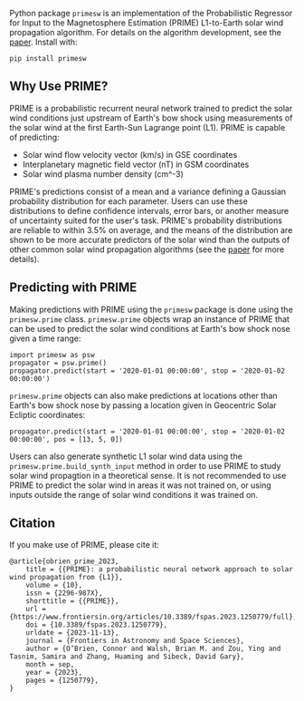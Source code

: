 Python package `primesw` is an implementation of the Probabilistic Regressor for Input to the Magnetosphere Estimation (PRIME) L1-to-Earth solar wind propagation algorithm.
For details on the algorithm development, see the [paper](https://www.frontiersin.org/articles/10.3389/fspas.2023.1250779/full).
Install with:

```
pip install primesw
```
Why Use PRIME?
-------
PRIME is a probabilistic recurrent neural network trained to predict the solar wind conditions just upstream of Earth's bow shock using measurements of the solar wind at the first Earth-Sun Lagrange point (L1). PRIME is capable of predicting:
- Solar wind flow velocity vector (km/s) in GSE coordinates
- Interplanetary magnetic field vector (nT) in GSM coordinates
- Solar wind plasma number density (cm^-3)

PRIME's predictions consist of a mean and a variance defining a Gaussian probability distribution for each parameter. 
Users can use these distributions to define confidence intervals, error bars, or another measure of uncertainty suited for the user's task.
PRIME's probability distributions are reliable to within 3.5% on average, and the means of the distribution are shown to be more accurate predictors of the solar wind than the outputs of other common solar wind propagation algorithms (see the [paper](https://www.frontiersin.org/articles/10.3389/fspas.2023.1250779/full) for more details).

Predicting with PRIME
----------

Making predictions with PRIME using the `primesw` package is done using the `primesw.prime` class. `primesw.prime` objects wrap an instance of PRIME that can be used to predict the solar wind conditions at Earth's bow shock nose given a time range:

```
import primesw as psw
propagator = psw.prime()
propagator.predict(start = '2020-01-01 00:00:00', stop = '2020-01-02 00:00:00')
```

`primesw.prime` objects can also make predictions at locations other than Earth's bow shock nose by passing a location given in Geocentric Solar Ecliptic coordinates:

```
propagator.predict(start = '2020-01-01 00:00:00', stop = '2020-01-02 00:00:00', pos = [13, 5, 0])
```

Users can also generate synthetic L1 solar wind data using the `primesw.prime.build_synth_input` method in order to use PRIME to study solar wind propagtion in a theoretical sense. It is not recommended to use PRIME to predict the solar wind in areas it was not trained on, or using inputs outside the range of solar wind conditions it was trained on.

Citation
--------
If you make use of PRIME, please cite it:
```
@article{obrien_prime_2023,
	title = {{PRIME}: a probabilistic neural network approach to solar wind propagation from {L1}},
	volume = {10},
	issn = {2296-987X},
	shorttitle = {{PRIME}},
	url = {https://www.frontiersin.org/articles/10.3389/fspas.2023.1250779/full},
	doi = {10.3389/fspas.2023.1250779},
	urldate = {2023-11-13},
	journal = {Frontiers in Astronomy and Space Sciences},
	author = {O’Brien, Connor and Walsh, Brian M. and Zou, Ying and Tasnim, Samira and Zhang, Huaming and Sibeck, David Gary},
	month = sep,
	year = {2023},
	pages = {1250779},
}
```
